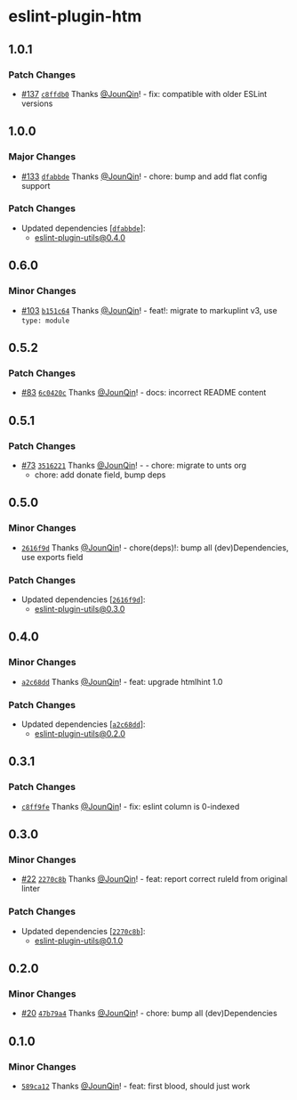 # eslint-plugin-htm

## 1.0.1

### Patch Changes

- [#137](https://github.com/un-ts/eslint/pull/137) [`c8ffdb0`](https://github.com/un-ts/eslint/commit/c8ffdb04b0992c9d3f7389dab22b14feb7ef8ab5) Thanks [@JounQin](https://github.com/JounQin)! - fix: compatible with older ESLint versions

## 1.0.0

### Major Changes

- [#133](https://github.com/un-ts/eslint/pull/133) [`dfabbde`](https://github.com/un-ts/eslint/commit/dfabbde34a58838d85c9b376ebd318447f6dba10) Thanks [@JounQin](https://github.com/JounQin)! - chore: bump and add flat config support

### Patch Changes

- Updated dependencies [[`dfabbde`](https://github.com/un-ts/eslint/commit/dfabbde34a58838d85c9b376ebd318447f6dba10)]:
  - eslint-plugin-utils@0.4.0

## 0.6.0

### Minor Changes

- [#103](https://github.com/un-ts/eslint/pull/103) [`b151c64`](https://github.com/un-ts/eslint/commit/b151c6461fff0c9d40f14e3d66beaadd341acc09) Thanks [@JounQin](https://github.com/JounQin)! - feat!: migrate to markuplint v3, use `type: module`

## 0.5.2

### Patch Changes

- [#83](https://github.com/un-ts/eslint/pull/83) [`6c0420c`](https://github.com/un-ts/eslint/commit/6c0420c3512a601bcccace564197ba07b8648b7b) Thanks [@JounQin](https://github.com/JounQin)! - docs: incorrect README content

## 0.5.1

### Patch Changes

- [#73](https://github.com/un-ts/eslint/pull/73) [`3516221`](https://github.com/un-ts/eslint/commit/3516221792f305a99cea28f0d2c81cce3adfba23) Thanks [@JounQin](https://github.com/JounQin)! - - chore: migrate to unts org
  - chore: add donate field, bump deps

## 0.5.0

### Minor Changes

- [`2616f9d`](https://github.com/un-ts/eslint/commit/2616f9dbf3fc81935f987907e56fa5af3f9266d3) Thanks [@JounQin](https://github.com/JounQin)! - chore(deps)!: bump all (dev)Dependencies, use exports field

### Patch Changes

- Updated dependencies [[`2616f9d`](https://github.com/un-ts/eslint/commit/2616f9dbf3fc81935f987907e56fa5af3f9266d3)]:
  - eslint-plugin-utils@0.3.0

## 0.4.0

### Minor Changes

- [`a2c68dd`](https://github.com/un-ts/eslint/commit/a2c68dd7ac4ff9b67b0cb1f371a008cf359dae19) Thanks [@JounQin](https://github.com/JounQin)! - feat: upgrade htmlhint 1.0

### Patch Changes

- Updated dependencies [[`a2c68dd`](https://github.com/un-ts/eslint/commit/a2c68dd7ac4ff9b67b0cb1f371a008cf359dae19)]:
  - eslint-plugin-utils@0.2.0

## 0.3.1

### Patch Changes

- [`c8ff9fe`](https://github.com/un-ts/eslint/commit/c8ff9fea0addc71cc0053a84cf6e8bc54900322c) Thanks [@JounQin](https://github.com/JounQin)! - fix: eslint column is 0-indexed

## 0.3.0

### Minor Changes

- [#22](https://github.com/un-ts/eslint/pull/22) [`2270c8b`](https://github.com/un-ts/eslint/commit/2270c8b0049725eb59bbc0cc45e9655b6162d735) Thanks [@JounQin](https://github.com/JounQin)! - feat: report correct ruleId from original linter

### Patch Changes

- Updated dependencies [[`2270c8b`](https://github.com/un-ts/eslint/commit/2270c8b0049725eb59bbc0cc45e9655b6162d735)]:
  - eslint-plugin-utils@0.1.0

## 0.2.0

### Minor Changes

- [#20](https://github.com/un-ts/eslint/pull/20) [`47b79a4`](https://github.com/un-ts/eslint/commit/47b79a41cd2e328b3cfde5a7a03126197c8dd083) Thanks [@JounQin](https://github.com/JounQin)! - chore: bump all (dev)Dependencies

## 0.1.0

### Minor Changes

- [`589ca12`](https://github.com/un-ts/eslint/commit/589ca12548b4f5c31707a5679eb6d29c9e9a5c78) Thanks [@JounQin](https://github.com/JounQin)! - feat: first blood, should just work

